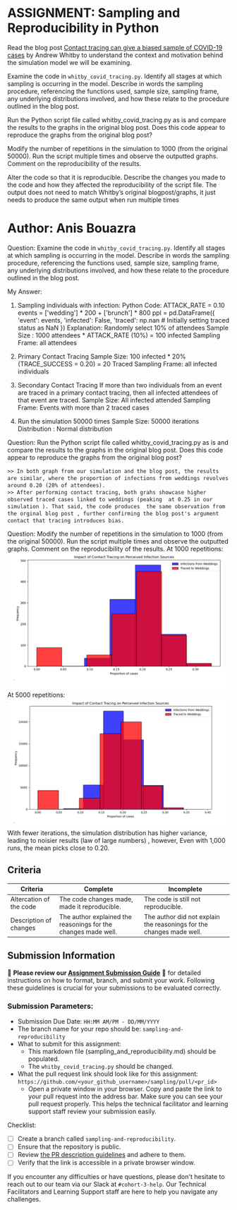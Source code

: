 # ASSIGNMENT: Sampling and Reproducibility in Python

Read the blog post [Contact tracing can give a biased sample of COVID-19 cases](https://andrewwhitby.com/2020/11/24/contact-tracing-biased/) by Andrew Whitby to understand the context and motivation behind the simulation model we will be examining.

Examine the code in `whitby_covid_tracing.py`. Identify all stages at which sampling is occurring in the model. Describe in words the sampling procedure, referencing the functions used, sample size, sampling frame, any underlying distributions involved, and how these relate to the procedure outlined in the blog post.

Run the Python script file called whitby_covid_tracing.py as is and compare the results to the graphs in the original blog post. Does this code appear to reproduce the graphs from the original blog post?

Modify the number of repetitions in the simulation to 1000 (from the original 50000). Run the script multiple times and observe the outputted graphs. Comment on the reproducibility of the results.

Alter the code so that it is reproducible. Describe the changes you made to the code and how they affected the reproducibility of the script file. The output does not need to match Whitby’s original blogpost/graphs, it just needs to produce the same output when run multiple times

# Author: Anis Bouazra

Question: Examine the code in `whitby_covid_tracing.py`. Identify all stages at which sampling is occurring in the model. Describe in words the sampling procedure, referencing the functions used, sample size, sampling frame, any underlying distributions involved, and how these relate to the procedure outlined in the blog post.

My Answer: 

1. Sampling individuals with infection: 
    Python Code: ATTACK_RATE = 0.10
                 events = ['wedding'] * 200 + ['brunch'] * 800
                    ppl = pd.DataFrame({
                    'event': events,
                    'infected': False,
                    'traced': np.nan  # Initially setting traced status as NaN
                })
    Explanation: 
    Randomly select 10% of attendees 
    Sample Size : 1000 attendees * ATTACK_RATE (10%) = 100 infected
    Sampling Frame: all attendees

2. Primary Contact Tracing 
    Sample Size: 100 infected * 20% (TRACE_SUCCESS = 0.20) = 20 Traced
    Sampling Frame: all infected individuals 

3. Secondary Contact Tracing 
    If more than two individuals from an event are traced in a primary contact tracing, then all infected attendees of that event are  traced. 
    Sample Size: All infected attended 
    Sampling Frame: Events with more than 2 traced cases

4. Run the simulation 50000 times 
    Sample Size: 50000 iterations
    Distribution : Normal distribution

Question: Run the Python script file called whitby_covid_tracing.py as is and compare the results to the graphs in the original blog post. Does this code appear to reproduce the graphs from the original blog post?

    >> In both graph from our simulation and the blog post, the results are similar, where the proportion of infections from weddings revolves around 0.20 (20% of attendees).
    >> After performing contact tracing, both grahs showcase higher observed traced cases linked to weddings (peaking  at 0.25 in our simulation ). That said, the code produces  the same observation from the orginal blog post , further confirming the blog post's argument contact that tracing introduces bias. 

Question: Modify the number of repetitions in the simulation to 1000 (from the original 50000). Run the script multiple times and observe the outputted graphs. Comment on the reproducibility of the results.
    At 1000 repetitions: ![alt text](image.png)
    At 5000 repetitions: ![alt text](<Screenshot 2025-02-17 163338.png>)
With fewer iterations, the simulation distribution has higher variance, leading to noisier results (law of large numbers) , however, Even with 1,000 runs, the mean picks close to 0.20. 




## Criteria

|Criteria|Complete|Incomplete|
|--------|----|----|
|Altercation of the code|The code changes made, made it reproducible.|The code is still not reproducible.|
|Description of changes|The author explained the reasonings for the changes made well.|The author did not explain the reasonings for the changes made well.|

## Submission Information

🚨 **Please review our [Assignment Submission Guide](https://github.com/UofT-DSI/onboarding/blob/main/onboarding_documents/submissions.md)** 🚨 for detailed instructions on how to format, branch, and submit your work. Following these guidelines is crucial for your submissions to be evaluated correctly.

### Submission Parameters:
* Submission Due Date: `HH:MM AM/PM - DD/MM/YYYY`
* The branch name for your repo should be: `sampling-and-reproducibility`
* What to submit for this assignment:
    * This markdown file (sampling_and_reproducibility.md) should be populated.
    * The `whitby_covid_tracing.py` should be changed.
* What the pull request link should look like for this assignment: `https://github.com/<your_github_username>/sampling/pull/<pr_id>`
    * Open a private window in your browser. Copy and paste the link to your pull request into the address bar. Make sure you can see your pull request properly. This helps the technical facilitator and learning support staff review your submission easily.

Checklist:
- [ ] Create a branch called `sampling-and-reproducibility`.
- [ ] Ensure that the repository is public.
- [ ] Review [the PR description guidelines](https://github.com/UofT-DSI/onboarding/blob/main/onboarding_documents/submissions.md#guidelines-for-pull-request-descriptions) and adhere to them.
- [ ] Verify that the link is accessible in a private browser window.

If you encounter any difficulties or have questions, please don't hesitate to reach out to our team via our Slack at `#cohort-3-help`. Our Technical Facilitators and Learning Support staff are here to help you navigate any challenges.
